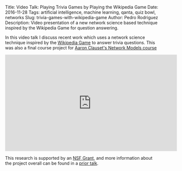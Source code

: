 Title: Video Talk: Playing Trivia Games by Playing the Wikipedia Game
Date: 2016-11-28
Tags: artificial intelligence, machine learning, qanta, quiz bowl, networks
Slug: trivia-games-with-wikipedia-game
Author: Pedro Rodriguez
Description: Video presentation of a new network science based technique inspired by the Wikipedia Game for question answering.

In this video talk I discuss recent work which uses a network science technique inspired by the [Wikipedia Game](https://en.wikipedia.org/wiki/Wikipedia:Wiki_Game) to answer trivia questions. This was also a final course project for [Aaron Clauset's Network Models course](http://tuvalu.santafe.edu/~aaronc/courses/5352/)

<iframe width="560" height="315" src="https://www.youtube.com/embed/y8Hp01-R4Uk" frameborder="0" allowfullscreen></iframe>

This research is supported by an [NSF Grant](http://www.umiacs.umd.edu/~jbg/projects/IIS-1320538.html), and more information about the project overall can be found in a [prior talk](https://www.entilzha.io/blog/2016/11/21/machine-learning-in-trivia-games/).


